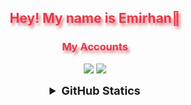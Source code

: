 <h2 align="center" style="color:#e63946;text-shadow: 3px 4px 4px rgba(205, 50, 70, 0.7);">Hey! My name is Emirhan👋</h2>

<h3 align="center" style="color:#e63946;text-shadow: 3px 4px 4px rgba(205, 50, 70, 0.7);">My Accounts</h3>
<p align="center">
<a href="https://www.youtube.com/@emogo" target"blank_"><img src="https://img.shields.io/badge/youtube%20-171a21.svg?&style=for-the-badge&logo=youtube&logoColor=red"></a>
<a href="https://www.linkedin.com/in/emogo/" target"blank_"><img src="https://img.shields.io/badge/linkedin%20-171a21.svg?&style=for-the-badge&logo=linkedin&logoColor=blue"></a>
<br>
</p>

<details align="center">
  <summary style="font-weight: bold; font-size: 18px">GitHub Statics</summary>
<img src="https://github-readme-stats.vercel.app/api?username=emogooo&show_icons=true&theme=tokyonight" width="%100" height="150px" alt="stats" />
<img src="https://github-readme-stats.vercel.app/api/top-langs/?username=emogooo&layout=compact&theme=tokyonight" width="%100" height="150px" alt="stats" />
<img src="https://github-profile-trophy.vercel.app/?username=emogooo&theme=nord" width="%100" height="150px" alt="stats" />
</details>
